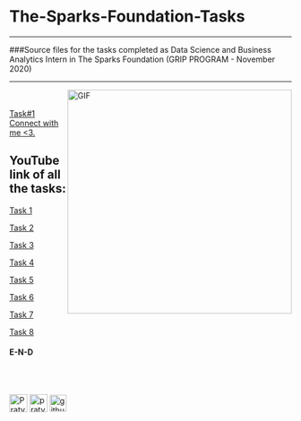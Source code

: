 # The-Sparks-Foundation-Tasks
***
###Source files for the tasks completed as Data Science and Business Analytics Intern in The Sparks Foundation (GRIP PROGRAM - November 2020)
***
<img align="right" alt="GIF"  width="400px" src="https://www.thesparksfoundationsingapore.org/images/logo_small.png"/> <br>
<br>
<a href="https://www.linkedin.com/in/pratyush-raj-737809193">Task#1 Connect with me <3.</a>   
  
  
  
  
<h2>YouTube link of all the tasks: </h2>

<a href="https://youtu.be/louzAaOphpM">Task 1 </a><br>

<a href="https://youtu.be/ub9ApRTn6aU">Task 2 </a><br>

<a href="https://youtu.be/dnWyRvJ-mUg">Task 3 </a><br>

<a href="https://youtu.be/zmuPQRJGLjI">Task 4 </a><br>

<a href="https://youtu.be/3c1yVosfB-Q">Task 5 </a><br>

<a href="https://youtu.be/p-ZyGFJFe1E">Task 6</a> <br>

<a href="https://youtu.be/P_h3gkOeZeU">Task 7</a><br>

<a href="https://youtu.be/N-2LSGMlNec">Task 8</a><br>
  
  <h4>E-N-D</h4> <br><br>
  
  
  
  
  
  
  
  
  <p align=center">
<a href="https://www.linkedin.com/in/pratyush-raj-737809193"><img align="center" src="https://img.favpng.com/15/24/8/linkedin-professional-network-service-clip-art-png-favpng-q49500q2zb8L7VrKSwnzAPEEM.jpg" alt="Pratyush's linkedin" width="32px" height="31.5px"/></a> 
<a href="https://www.youtube.com/channel/UCdTWKQJov8Kdc_wpfT2tlFA?view_as=subscriber" target="blank"><img align="center" src="https://img.favpng.com/18/7/22/scalable-vector-graphics-social-media-youtube-logo-png-favpng-X24i5zHCJkRER9Uik7KY0htRs.jpg" alt="pratyush raj" height="32" width="32" /></a>
<a href="https://github.com/rajpratyush" target="blank"><img align="center" src="https://www.flaticon.com/svg/static/icons/svg/25/25231.svg" alt="github" height="30" width="30" /></a>  
</p>
